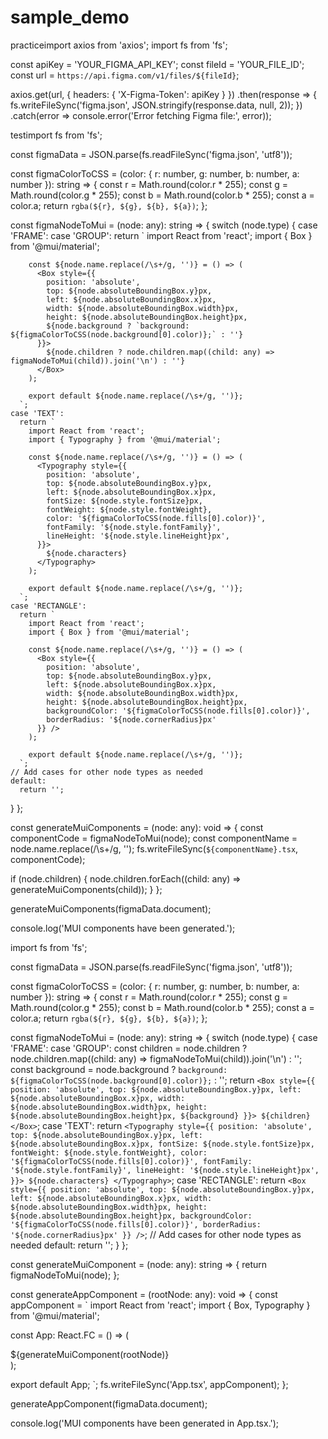 # sample_demo
practiceimport axios from 'axios';
import fs from 'fs';

const apiKey = 'YOUR_FIGMA_API_KEY';
const fileId = 'YOUR_FILE_ID';
const url = `https://api.figma.com/v1/files/${fileId}`;

axios.get(url, {
  headers: { 'X-Figma-Token': apiKey }
})
  .then(response => {
    fs.writeFileSync('figma.json', JSON.stringify(response.data, null, 2));
  })
  .catch(error => console.error('Error fetching Figma file:', error));











testimport fs from 'fs';

const figmaData = JSON.parse(fs.readFileSync('figma.json', 'utf8'));

const figmaColorToCSS = (color: { r: number, g: number, b: number, a: number }): string => {
  const r = Math.round(color.r * 255);
  const g = Math.round(color.g * 255);
  const b = Math.round(color.b * 255);
  const a = color.a;
  return `rgba(${r}, ${g}, ${b}, ${a})`;
};

const figmaNodeToMui = (node: any): string => {
  switch (node.type) {
    case 'FRAME':
    case 'GROUP':
      return `
        import React from 'react';
        import { Box } from '@mui/material';

        const ${node.name.replace(/\s+/g, '')} = () => (
          <Box style={{
            position: 'absolute',
            top: ${node.absoluteBoundingBox.y}px,
            left: ${node.absoluteBoundingBox.x}px,
            width: ${node.absoluteBoundingBox.width}px,
            height: ${node.absoluteBoundingBox.height}px,
            ${node.background ? `background: ${figmaColorToCSS(node.background[0].color)};` : ''}
          }}>
            ${node.children ? node.children.map((child: any) => figmaNodeToMui(child)).join('\n') : ''}
          </Box>
        );

        export default ${node.name.replace(/\s+/g, '')};
      `;
    case 'TEXT':
      return `
        import React from 'react';
        import { Typography } from '@mui/material';

        const ${node.name.replace(/\s+/g, '')} = () => (
          <Typography style={{
            position: 'absolute',
            top: ${node.absoluteBoundingBox.y}px,
            left: ${node.absoluteBoundingBox.x}px,
            fontSize: ${node.style.fontSize}px,
            fontWeight: ${node.style.fontWeight},
            color: '${figmaColorToCSS(node.fills[0].color)}',
            fontFamily: '${node.style.fontFamily}',
            lineHeight: '${node.style.lineHeight}px',
          }}>
            ${node.characters}
          </Typography>
        );

        export default ${node.name.replace(/\s+/g, '')};
      `;
    case 'RECTANGLE':
      return `
        import React from 'react';
        import { Box } from '@mui/material';

        const ${node.name.replace(/\s+/g, '')} = () => (
          <Box style={{
            position: 'absolute',
            top: ${node.absoluteBoundingBox.y}px,
            left: ${node.absoluteBoundingBox.x}px,
            width: ${node.absoluteBoundingBox.width}px,
            height: ${node.absoluteBoundingBox.height}px,
            backgroundColor: '${figmaColorToCSS(node.fills[0].color)}',
            borderRadius: '${node.cornerRadius}px'
          }} />
        );

        export default ${node.name.replace(/\s+/g, '')};
      `;
    // Add cases for other node types as needed
    default:
      return '';
  }
};

const generateMuiComponents = (node: any): void => {
  const componentCode = figmaNodeToMui(node);
  const componentName = node.name.replace(/\s+/g, '');
  fs.writeFileSync(`${componentName}.tsx`, componentCode);

  if (node.children) {
    node.children.forEach((child: any) => generateMuiComponents(child));
  }
};

generateMuiComponents(figmaData.document);

console.log('MUI components have been generated.');







import fs from 'fs';

const figmaData = JSON.parse(fs.readFileSync('figma.json', 'utf8'));

const figmaColorToCSS = (color: { r: number, g: number, b: number, a: number }): string => {
  const r = Math.round(color.r * 255);
  const g = Math.round(color.g * 255);
  const b = Math.round(color.b * 255);
  const a = color.a;
  return `rgba(${r}, ${g}, ${b}, ${a})`;
};

const figmaNodeToMui = (node: any): string => {
  switch (node.type) {
    case 'FRAME':
    case 'GROUP':
      const children = node.children ? node.children.map((child: any) => figmaNodeToMui(child)).join('\n') : '';
      const background = node.background ? `background: ${figmaColorToCSS(node.background[0].color)};` : '';
      return `
  <Box style={{
    position: 'absolute',
    top: ${node.absoluteBoundingBox.y}px,
    left: ${node.absoluteBoundingBox.x}px,
    width: ${node.absoluteBoundingBox.width}px,
    height: ${node.absoluteBoundingBox.height}px,
    ${background}
  }}>
    ${children}
  </Box>
`;
    case 'TEXT':
      return `
  <Typography style={{
    position: 'absolute',
    top: ${node.absoluteBoundingBox.y}px,
    left: ${node.absoluteBoundingBox.x}px,
    fontSize: ${node.style.fontSize}px,
    fontWeight: ${node.style.fontWeight},
    color: '${figmaColorToCSS(node.fills[0].color)}',
    fontFamily: '${node.style.fontFamily}',
    lineHeight: '${node.style.lineHeight}px',
  }}>
    ${node.characters}
  </Typography>
`;
    case 'RECTANGLE':
      return `
  <Box style={{
    position: 'absolute',
    top: ${node.absoluteBoundingBox.y}px,
    left: ${node.absoluteBoundingBox.x}px,
    width: ${node.absoluteBoundingBox.width}px,
    height: ${node.absoluteBoundingBox.height}px,
    backgroundColor: '${figmaColorToCSS(node.fills[0].color)}',
    borderRadius: '${node.cornerRadius}px'
  }} />
`;
    // Add cases for other node types as needed
    default:
      return '';
  }
};

const generateMuiComponent = (node: any): string => {
  return figmaNodeToMui(node);
};

const generateAppComponent = (rootNode: any): void => {
  const appComponent = `
import React from 'react';
import { Box, Typography } from '@mui/material';

const App: React.FC = () => (
  <div style={{ position: 'relative', width: '100vw', height: '100vh' }}>
    ${generateMuiComponent(rootNode)}
  </div>
);

export default App;
`;
  fs.writeFileSync('App.tsx', appComponent);
};

generateAppComponent(figmaData.document);

console.log('MUI components have been generated in App.tsx.');































